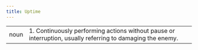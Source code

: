 ```yaml
---
title: Uptime
---
```

| | |
| --- | --- |
| noun | 1.  	Continuously performing actions without pause or interruption, usually referring to damaging the enemy.	|
